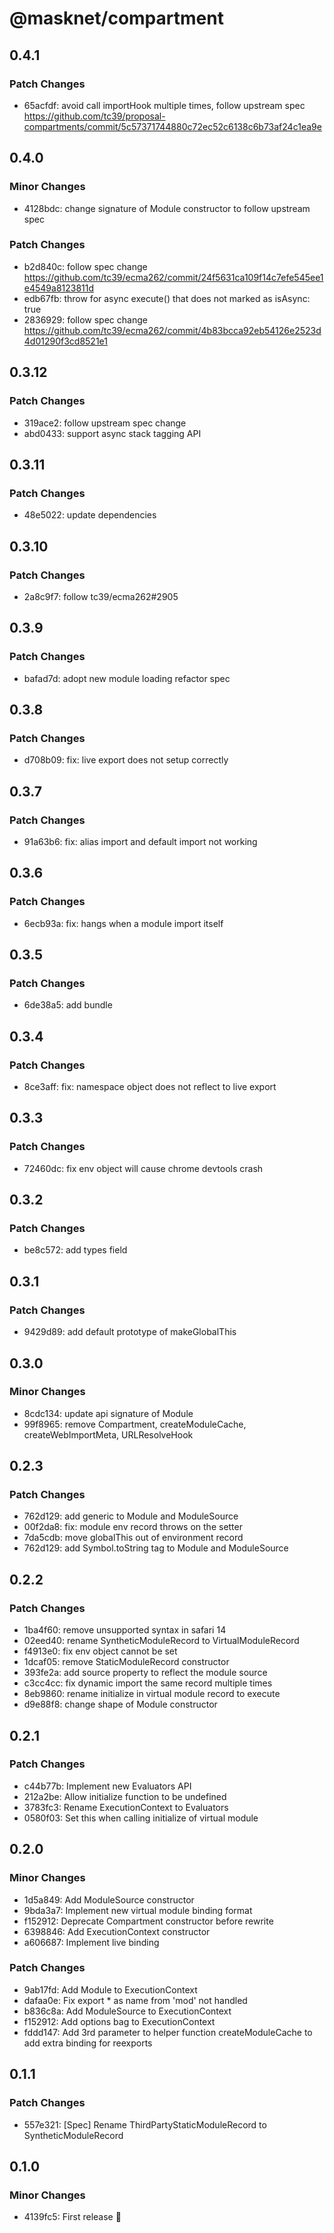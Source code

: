 # @masknet/compartment

## 0.4.1

### Patch Changes

-   65acfdf: avoid call importHook multiple times, follow upstream spec https://github.com/tc39/proposal-compartments/commit/5c57371744880c72ec52c6138c6b73af24c1ea9e

## 0.4.0

### Minor Changes

-   4128bdc: change signature of Module constructor to follow upstream spec

### Patch Changes

-   b2d840c: follow spec change https://github.com/tc39/ecma262/commit/24f5631ca109f14c7efe545ee1e4549a8123811d
-   edb67fb: throw for async execute() that does not marked as isAsync: true
-   2836929: follow spec change https://github.com/tc39/ecma262/commit/4b83bcca92eb54126e2523d4d01290f3cd8521e1

## 0.3.12

### Patch Changes

-   319ace2: follow upstream spec change
-   abd0433: support async stack tagging API

## 0.3.11

### Patch Changes

-   48e5022: update dependencies

## 0.3.10

### Patch Changes

-   2a8c9f7: follow tc39/ecma262#2905

## 0.3.9

### Patch Changes

-   bafad7d: adopt new module loading refactor spec

## 0.3.8

### Patch Changes

-   d708b09: fix: live export does not setup correctly

## 0.3.7

### Patch Changes

-   91a63b6: fix: alias import and default import not working

## 0.3.6

### Patch Changes

-   6ecb93a: fix: hangs when a module import itself

## 0.3.5

### Patch Changes

-   6de38a5: add bundle

## 0.3.4

### Patch Changes

-   8ce3aff: fix: namespace object does not reflect to live export

## 0.3.3

### Patch Changes

-   72460dc: fix env object will cause chrome devtools crash

## 0.3.2

### Patch Changes

-   be8c572: add types field

## 0.3.1

### Patch Changes

-   9429d89: add default prototype of makeGlobalThis

## 0.3.0

### Minor Changes

-   8cdc134: update api signature of Module
-   99f8965: remove Compartment, createModuleCache, createWebImportMeta, URLResolveHook

## 0.2.3

### Patch Changes

-   762d129: add generic to Module and ModuleSource
-   00f2da8: fix: module env record throws on the setter
-   7da5cdb: move globalThis out of environment record
-   762d129: add Symbol.toString tag to Module and ModuleSource

## 0.2.2

### Patch Changes

-   1ba4f60: remove unsupported syntax in safari 14
-   02eed40: rename SyntheticModuleRecord to VirtualModuleRecord
-   f4913e0: fix env object cannot be set
-   1dcaf05: remove StaticModuleRecord constructor
-   393fe2a: add source property to reflect the module source
-   c3cc4cc: fix dynamic import the same record multiple times
-   8eb9860: rename initialize in virtual module record to execute
-   d9e88f8: change shape of Module constructor

## 0.2.1

### Patch Changes

-   c44b77b: Implement new Evaluators API
-   212a2be: Allow initialize function to be undefined
-   3783fc3: Rename ExecutionContext to Evaluators
-   0580f03: Set this when calling initialize of virtual module

## 0.2.0

### Minor Changes

-   1d5a849: Add ModuleSource constructor
-   9bda3a7: Implement new virtual module binding format
-   f152912: Deprecate Compartment constructor before rewrite
-   6398846: Add ExecutionContext constructor
-   a606687: Implement live binding

### Patch Changes

-   9ab17fd: Add Module to ExecutionContext
-   dafaa0e: Fix export \* as name from 'mod' not handled
-   b836c8a: Add ModuleSource to ExecutionContext
-   f152912: Add options bag to ExecutionContext
-   fddd147: Add 3rd parameter to helper function createModuleCache to add extra binding for reexports

## 0.1.1

### Patch Changes

-   557e321: [Spec] Rename ThirdPartyStaticModuleRecord to SyntheticModuleRecord

## 0.1.0

### Minor Changes

-   4139fc5: First release 🎉
